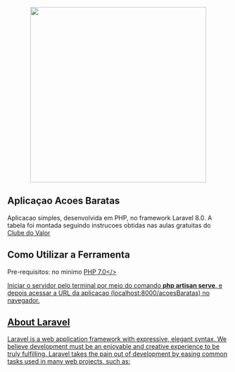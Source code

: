 <p align="center"><a href="https://laravel.com" target="_blank"><img src="https://raw.githubusercontent.com/laravel/art/master/logo-lockup/5%20SVG/2%20CMYK/1%20Full%20Color/laravel-logolockup-cmyk-red.svg" width="400"></a></p>

## Aplicaçao Acoes Baratas

Aplicacao simples, desenvolvida em PHP, no framework Laravel 8.0. A tabela foi montada seguindo instrucoes obtidas nas aulas gratuitas do <a href="https://clubedovalor.com.br/">Clube do Valor</a>

## Como Utilizar a Ferramenta

Pre-requisitos: no minimo <a href="https://www.php.net/manual/pt_BR/install.php">PHP 7.0</>

Iniciar o servidor pelo terminal por meio do comando <strong>php artisan serve</strong>, e depois acessar a URL da aplicacao (localhost:8000/acoesBaratas) no navegador.

## About Laravel

Laravel is a web application framework with expressive, elegant syntax. We believe development must be an enjoyable and creative experience to be truly fulfilling. Laravel takes the pain out of development by easing common tasks used in many web projects, such as:

